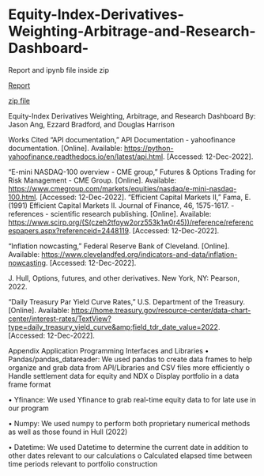 # Equity-Index-Derivatives-Weighting-Arbitrage-and-Research-Dashboard-

Report and ipynb file inside zip

[Report](https://github.com/Jason-B-Ang/Equity-Index-Derivatives-Weighting-Arbitrage-and-Research-Dashboard-/files/10569875/Capstone.Paper.docx)

  [zip file](https://github.com/Jason-B-Ang/Equity-Index-Derivatives-Weighting-Arbitrage-and-Research-Dashboard-/blob/main/MAD2502%20Capstone.zip)
  
Equity-Index Derivatives Weighting, Arbitrage, and Research Dashboard 
By: Jason Ang, Ezzard Bradford, and Douglas Harrison 


Works Cited
“API documentation,” API Documentation - yahoofinance documentation. [Online]. Available: https://python-yahoofinance.readthedocs.io/en/latest/api.html. [Accessed: 12-Dec-2022].

“E-mini NASDAQ-100 overview - CME group,” Futures &amp; Options Trading for Risk Management - CME Group. [Online]. Available: https://www.cmegroup.com/markets/equities/nasdaq/e-mini-nasdaq-100.html. [Accessed: 12-Dec-2022].
“Efficient Capital Markets II,” Fama, E. (1991) Efficient Capital Markets II. Journal of Finance, 46, 1575-1617. - references - scientific research publishing. [Online]. Available: https://www.scirp.org/(S(czeh2tfqyw2orz553k1w0r45))/reference/referencespapers.aspx?referenceid=2448119. [Accessed: 12-Dec-2022]. 

“Inflation nowcasting,” Federal Reserve Bank of Cleveland. [Online]. Available: https://www.clevelandfed.org/indicators-and-data/inflation-nowcasting. [Accessed: 12-Dec-2022].

J. Hull, Options, futures, and other derivatives. New York, NY: Pearson, 2022.

“Daily Treasury Par Yield Curve Rates,” U.S. Department of the Treasury. [Online]. Available: https://home.treasury.gov/resource-center/data-chart-center/interest-rates/TextView?type=daily_treasury_yield_curve&amp;field_tdr_date_value=2022. [Accessed: 12-Dec-2022].



Appendix
Application Programming Interfaces and Libraries
•	Pandas/pandas_datareader: We used pandas to create data frames to help organize and grab data from API/Libraries and CSV files more efficiently
o	Handle settlement data for equity and NDX
o	Display portfolio in a data frame format


•	 Yfinance: We used Yfinance to grab real-time  equity data to for late use in our program


•	 Numpy: We used numpy to perform both proprietary numerical methods as well as those found in Hull (2022)


•	 Datetime: We used Datetime to determine the current date in addition to other dates relevant to our calculations
o	  Calculated elapsed time between time periods relevant to portfolio construction

